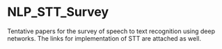 # NLP_STT_Survey
Tentative papers for the survey of speech to text recognition using deep networks. The links for implementation of STT are attached as well.
